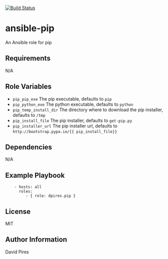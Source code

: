 [![Build Status](https://travis-ci.org/dpires/ansible-pip.svg?branch=master)](https://travis-ci.org/dpires/ansible-pip)

ansible-pip
=========

An Ansible role for pip

Requirements
------------

N/A

Role Variables
--------------

 - `pip_pip_exe` The pip executable, defaults to `pip`
 - `pip_python_exe` The python executable, defaults to `python`
 - `pip_temp_install_dir` The directory where to download the pip installer, defaults to `/tmp`
 - `pip_install_file` The pip installer, defaults to `get-pip.py`
 - `pip_installer_url` The pip installer url, defaults to `http://bootstrap.pypa.io/{{ pip_install_file}}`

Dependencies
------------

N/A

Example Playbook
----------------

```
    - hosts: all
      roles:
         - { role: dpires.pip }
```

License
-------

MIT

Author Information
------------------

David Pires
